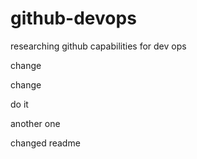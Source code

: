 # github-devops

researching github capabilities for dev ops

change

change

do it

another one

changed readme
